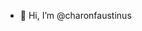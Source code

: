 - 👋 Hi, I’m @charonfaustinus

<!---
charonfaustinus/charonfaustinus is a ✨ special ✨ repository because its `README.md` (this file) appears on your GitHub profile.
You can click the Preview link to take a look at your changes.
--->
